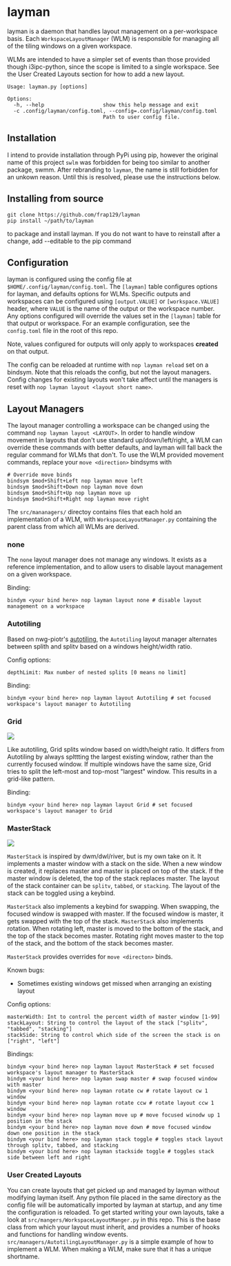 # layman

layman is a daemon that handles layout management on a per-workspace basis. Each `WorkspaceLayoutManager` (WLM) is
responsible for managing all of the tiling windows on a given workspace. 

WLMs are intended to have a simpler set of events than those provided though i3ipc-python, since the scope is limited
to a single workspace. See the User Created Layouts section for how to add a new layout.

```
Usage: layman.py [options]

Options:
  -h, --help                   show this help message and exit
  -c .config/layman/config.toml, --config=.config/layman/config.toml
                               Path to user config file.
```

## Installation

I intend to provide installation through PyPi using pip, however the original name of this project `swlm` was forbidden for
being too similar to another package, swmm. After rebranding to `layman`, the name is still forbidden for an unkown reason.
Until this is resolved, please use the instructions below.

## Installing from source
```
git clone https://github.com/frap129/layman
pip install ~/path/to/layman
```
to package and install layman. If you do not want to have to reinstall after a change, add --editable to the pip command

## Configuration

layman is configured using the config file at `$HOME/.config/layman/config.toml`. The `[layman]` table configures
options for layman, and defaults options for WLMs. Specific outputs and workspaces can be configured using
`[output.VALUE]` or `[workspace.VALUE]` header, where `VALUE` is the name of the output or the workspace number.
Any options configured will override the values set in the `[layman]` table for that output or workspace. For an example
configuration, see the `config.toml` file in the root of this repo.

Note, values configured for outputs will only apply to workspaces **created** on that output.

The config can be reloaded at runtime with `nop layman reload` set on a bindsym. Note that this reloads the config, but
not the layout managers. Config changes for existing layouts won't take affect until the managers is reset with
`nop layman layout <layout short name>`.

## Layout Managers

The layout manager controlling a workspace can be changed using the command `nop layman layout <LAYOUT>`. In order to
handle window movement in layouts that don't use standard up/down/left/right, a WLM can override these commands with better
defaults, and layman will fall back the regular command for WLMs that don't. To use the WLM provided movement commands,
replace your `move <direction>` bindsyms with
```
# Override move binds
bindsym $mod+Shift+Left nop layman move left
bindsym $mod+Shift+Down nop layman move down
bindsym $mod+Shift+Up nop layman move up
bindsym $mod+Shift+Right nop layman move right
```

The `src/mananagers/` directoy contains files that each hold an implementation of a WLM, with `WorkspaceLayoutManager.py`
containing the parent class from which all WLMs are derived.

### none

The `none` layout manager does not manage any windows. It exists as a reference implementation, and to allow users
to disable layout management on a given workspace.

Binding:
```
bindym <your bind here> nop layman layout none # disable layout management on a workspace
```

### Autotiling

Based on nwg-piotr's [autotiling](https://github.com/nwg-piotr/autotiling/blob/master/autotiling/main.py),
the `Autotiling` layout manager alternates between splith and splitv based on a windows height/width ratio.

Config options:
```
depthLimit: Max number of nested splits [0 means no limit]
```

Binding:
```
bindym <your bind here> nop layman layout Autotiling # set focused workspace's layout manager to Autotiling
```

### Grid

![](docs/Grid.gif)

Like autotiling, Grid splits window based on width/height ratio. It differs from Autotiling by always splttting
the largest existing window, rather than the currently focused window. If multiple windows have the same size,
Grid tries to split the left-most and top-most "largest" window. This results in a grid-like pattern.

Binding:
```
bindym <your bind here> nop layman layout Grid # set focused workspace's layout manager to Grid
```
### MasterStack

![](docs/MasterStack.gif)

`MasterStack` is inspired by dwm/dwl/river, but is my own take on it. It implements a master window with a stack
on the side. When a new window is created, it replaces master and master is placed on top of the stack.
If the master window is deleted, the top of the stack replaces master. The layout of the stack container can be
`splitv`, `tabbed`, or `stacking`. The layout of the stack can be toggled using a keybind.

`MasterStack` also implements a keybind for swapping. When swapping, the focused window is swapped with master. If
the focused window is master, it gets swapped with the top of the stack. `MasterStack` also implements rotation.
When rotating left, master is moved to the bottom of the stack, and the top of the stack becomes master.
Rotating right moves master to the top of the stack, and the bottom of the stack becomes master.

`MasterStack` provides overrides for `move <directon>` binds. 

Known bugs:
-  Sometimes existing windows get missed when arranging an existing layout

Config options:
```
masterWidth: Int to control the percent width of master window [1-99]
stackLayout: String to control the layout of the stack ["splitv", "tabbed", "stacking"]
stackSide: String to control which side of the screen the stack is on ["right", "left"]
```

Bindings:
```
bindym <your bind here> nop layman layout MasterStack # set focused workspace's layout manager to MasterStack
bindym <your bind here> nop layman swap master # swap focused window with master
bindym <your bind here> nop layman rotate cw # rotate layout cw 1 window
bindym <your bind here> nop layman rotate ccw # rotate layout ccw 1 window
bindym <your bind here> nop layman move up # move focused winodw up 1 position in the stack
bindym <your bind here> nop layman move down # move focused window down one position in the stack
bindym <your bind here> nop layman stack toggle # toggles stack layout through splitv, tabbed, and stacking
bindym <your bind here> nop layman stackside toggle # toggles stack side between left and right
```

### User Created Layouts

You can create layouts that get picked up and managed by layman without modifying layman itself. Any python file placed
in the same directory as the config file will be automatically imported by layman at startup, and any time the
configuration is reloaded. To get started writing your own layouts, take a look at `src/mangers/WorkspaceLayoutManger.py`
in this repo. This is the base class from which your layout must inherit, and provides a number of hooks and functions
for handling window events. `src/managers/AutotilingLayoutManager.py` is a simple example of how to implement a WLM.
When making a WLM, make sure that it has a unique shortname.
